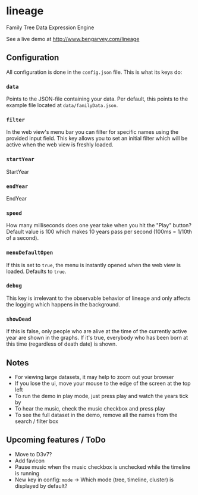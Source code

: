 lineage
=======

Family Tree Data Expression Engine

See a live demo at
http://www.bengarvey.com/lineage


## Configuration

All configuration is done in the `config.json` file.
This is what its keys do:

### `data`
Points to the JSON-file containing your data.
Per default, this points to the example file located at
`data/familyData.json`.

### `filter`
In the web view's menu bar you can filter for specific names using the provided
input field.
This key allows you to set an initial filter which will be active when the web
view is freshly loaded.

### `startYear`
StartYear

### `endYear`
EndYear

### `speed`
How many milliseconds does one year take when you hit the "Play" button?
Default value is 100 which makes 10 years pass per second
(100ms = 1/10th of a second).

### `menuDefaultOpen`
If this is set to `true`, the menu is instantly opened when the web view is
loaded.
Defaults to `true`.

### `debug`
This key is irrelevant to the observable behavior of lineage and only affects
the logging which happens in the background.

### `showDead`
If this is false, only people who are alive at the time of the currently active
year are shown in the graphs.
If it's true, everybody who has been born at this time (regardless of death
date) is shown.


## Notes
- For viewing large datasets, it may help to zoom out your browser
- If you lose the ui, move your mouse to the edge of the screen at the top left
- To run the demo in play mode, just press play and watch the years tick by
- To hear the music, check the music checkbox and press play
- To see the full dataset in the demo, remove all the names from the search /
    filter box


## Upcoming features / ToDo
- Move to D3v7?
- Add favicon
- Pause music when the music checkbox is unchecked while the timeline is running
- New key in config: `mode` -> Which mode (tree, timeline, cluster) is displayed
    by default?
